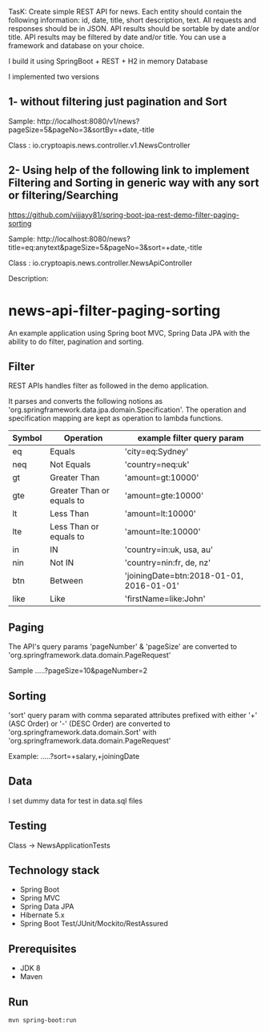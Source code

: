 TasK:
	Create simple REST API for news. 
	Each entity should contain the following information: 
	id, date, title, short description, text.
	All requests and responses should be in JSON. 
	API results should be sortable by date and/or title. 
	API results may be filtered by date and/or title. 
	You can use a framework and database on your choice.

I build it using SpringBoot + REST + H2 in memory Database

I implemented two versions 

## 1- without filtering just pagination and Sort 
Sample:
http://localhost:8080/v1/news?pageSize=5&pageNo=3&sortBy=+date,-title

Class :
io.cryptoapis.news.controller.v1.NewsController

## 2- Using help of the following link to implement Filtering and Sorting in generic way with any sort or filtering/Searching
https://github.com/vijjayy81/spring-boot-jpa-rest-demo-filter-paging-sorting

Sample:
http://localhost:8080/news?title=eq:anytext&pageSize=5&pageNo=3&sort=+date,-title

Class :
io.cryptoapis.news.controller.NewsApiController


Description:


# news-api-filter-paging-sorting

An example application using Spring boot MVC, Spring Data JPA with the ability to do filter, pagination and sorting.

## Filter

REST APIs handles filter as followed in the demo application. 

It parses and converts the following notions as 'org.springframework.data.jpa.domain.Specification'. 
The operation and specification mapping are kept as operation to lambda functions.

|   Symbol       |Operation                      |example filter query param                     |
|----------------|-------------------------------|-----------------------------|
|eq              | Equals                        |'city=eq:Sydney'
|neq             | Not Equals                    |'country=neq:uk'             |
|gt              | Greater Than                  |'amount=gt:10000'            |
|gte             | Greater Than or equals to     |'amount=gte:10000'           |
|lt              | Less Than                     |'amount=lt:10000'            |
|lte             | Less Than or equals to        |'amount=lte:10000'           |
|in              | IN                            |'country=in:uk, usa, au'            |
|nin             | Not IN                        |'country=nin:fr, de, nz'            |
|btn             | Between                       |'joiningDate=btn:2018-01-01, 2016-01-01'            |
|like            | Like                          |'firstName=like:John'            |

## Paging
The API's query params 'pageNumber' & 'pageSize' are converted to 'org.springframework.data.domain.PageRequest'

Sample
.....?pageSize=10&pageNumber=2

## Sorting
'sort' query param with comma separated attributes prefixed with either '+' (ASC Order) or '-' (DESC Order) are converted 
to 'org.springframework.data.domain.Sort' with 'org.springframework.data.domain.PageRequest'

Example: .....?sort=+salary,+joiningDate


## Data
I set dummy data for test in data.sql files 

## Testing 
Class -> NewsApplicationTests

## Technology stack
-   Spring Boot
-   Spring MVC
-   Spring Data JPA
-   Hibernate 5.x
-   Spring Boot Test/JUnit/Mockito/RestAssured

## Prerequisites
- JDK 8
- Maven

## Run
	mvn spring-boot:run
